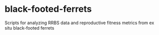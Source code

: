 # black-footed-ferrets
Scripts for analyzing RRBS data and reproductive fitness metrics from ex situ black-footed ferrets
